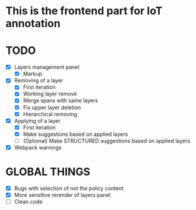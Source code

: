 This is the frontend part for IoT annotation
============================================

TODO
====
- [X] Layers management panel
    - [x] Markup
- [x] Removing of a layer
    - [x] First iteration
    - [x] Working layer remove
    - [x] Merge spans with same layers
    - [x] Fix upper layer deletion
    - [x] Hierarchical removing
- [x] Applying of a layer
    - [x] First iteration
    - [x] Make suggestions based on applied layers
    - [ ] (Optional) Make STRUCTURED suggestions based on applied layers
- [x] Webpack warnings

GLOBAL THINGS
=============
- [x] Bugs with selection of not the policy content
- [x] More sensitive rerender of layers panel
- [ ] Clean code
